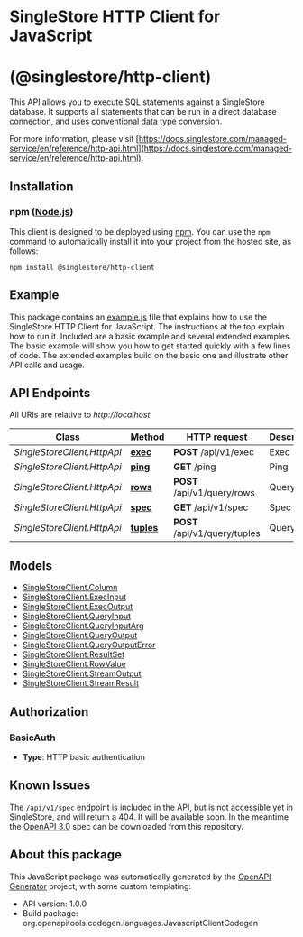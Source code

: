 # SingleStore HTTP Client for JavaScript
# (@singlestore/http-client)

This API allows you to execute SQL statements against a SingleStore database.  It supports all statements that can be run in a direct database connection, and uses conventional data type conversion.

For more information, please visit [https://docs.singlestore.com/managed-service/en/reference/http-api.html](https://docs.singlestore.com/managed-service/en/reference/http-api.html).


## Installation

### npm ([Node.js](https://nodejs.org/))

This client is designed to be deployed using [npm](https://www.npmjs.com/).  You can use the `npm` command to automatically install it into your project from the hosted site, as follows:

```shell
npm install @singlestore/http-client
```

## Example

This package contains an [example.js](example.js) file that explains how to use the SingleStore HTTP Client for JavaScript.  The instructions at the top explain how to run it.  Included are a basic example and several extended examples.  The basic example will show you how to get started quickly with a few lines of code.  The extended examples build on the basic one and illustrate other API calls and usage.

## API Endpoints

All URIs are relative to *http://localhost*

Class | Method | HTTP request | Description
------------ | ------------- | ------------- | -------------
*SingleStoreClient.HttpApi* | [**exec**](docs/HttpApi.md#exec) | **POST** /api/v1/exec | Exec
*SingleStoreClient.HttpApi* | [**ping**](docs/HttpApi.md#ping) | **GET** /ping | Ping
*SingleStoreClient.HttpApi* | [**rows**](docs/HttpApi.md#rows) | **POST** /api/v1/query/rows | Query
*SingleStoreClient.HttpApi* | [**spec**](docs/HttpApi.md#spec) | **GET** /api/v1/spec | Spec
*SingleStoreClient.HttpApi* | [**tuples**](docs/HttpApi.md#tuples) | **POST** /api/v1/query/tuples | Query


## Models

 - [SingleStoreClient.Column](docs/Column.md)
 - [SingleStoreClient.ExecInput](docs/ExecInput.md)
 - [SingleStoreClient.ExecOutput](docs/ExecOutput.md)
 - [SingleStoreClient.QueryInput](docs/QueryInput.md)
 - [SingleStoreClient.QueryInputArg](docs/QueryInputArg.md)
 - [SingleStoreClient.QueryOutput](docs/QueryOutput.md)
 - [SingleStoreClient.QueryOutputError](docs/QueryOutputError.md)
 - [SingleStoreClient.ResultSet](docs/ResultSet.md)
 - [SingleStoreClient.RowValue](docs/RowValue.md)
 - [SingleStoreClient.StreamOutput](docs/StreamOutput.md)
 - [SingleStoreClient.StreamResult](docs/StreamResult.md)


## Authorization



### BasicAuth


- **Type**: HTTP basic authentication


## Known Issues

The `/api/v1/spec` endpoint is included in the API, but is not accessible yet in SingleStore, and will return a 404. It will be available soon. In the meantime the [OpenAPI 3.0](https://github.com/singlestore-labs/http-client-js/blob/main/openapi3.yaml) spec can be downloaded from this repository.

## About this package

This JavaScript package was automatically generated by the [OpenAPI Generator](https://openapi-generator.tech) project, with some custom templating:

- API version: 1.0.0
- Build package: org.openapitools.codegen.languages.JavascriptClientCodegen

